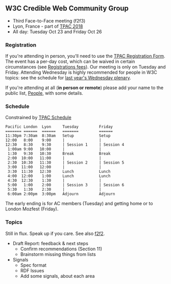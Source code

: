 
## W3C Credible Web Community Group

* Third Face-to-Face meeting (f2f3)
* Lyon, France - part of [TPAC 2018](https://www.w3.org/2018/10/TPAC/)
* All day: Tuesday Oct 23 and Friday Oct 26

### Registration

If you're attending in person, you'll need to use the [TPAC Registration Form](https://www.w3.org/2002/09/wbs/35125/TPAC2018/).
The event has a per-day cost, which can be waived in certain
circumstances (see [Registrations fees](https://www.w3.org/2018/10/TPAC/#registration)).  Our meeting
is only on Tuesday and Friday.  Attending Wednesday is highly recommended for people in W3C topics: see the schedule for [last year's Wednesday plenary](https://www.w3.org/wiki/TPAC/2017).

If you're attending at all (**in person or remote**) please add your name to the public list, [People](https://www.w3.org/community/credibility/wiki/F2F3_People), with some details.

### Schedule

Constrained by [TPAC Schedule](https://www.w3.org/2018/10/TPAC/schedule.html)

```
Pacific London  Lyon     Tuesday         Friday
======= ======  ======   =======         ======
11:30pm 7:30am  8:30am   Setup           Setup
12:00   8:00    9:00     |               |
12:30   8:30    9:30     | Session 1     | Session 4
 1:00am 9:00   10:00     |               |
 1:30   9:30   10:30     Break           Break
 2:00  10:00   11:00     |               |
 2:30  10:30   11:30     | Session 2     | Session 5
 3:00  11:00   12:00     |               |
 3:30  11:30   12:30     Lunch           Lunch
 4:00  12:00    1:00     Lunch           Lunch
 4:30  12:30    1:30     |               |
 5:00   1:00    2:00     | Session 3     | Session 6
 5:30   1:30    2:30     |               |
 6:00am 2:00pm  3:00pm   Adjourn         Adjourn
```

The early ending is for AC members (Tuesday) and getting home or to
London Mozfest (Friday).

### Topics

Still in flux.  Speak up if you care.  See also [f2f2](f2f2).

* Draft Report: feedback & next steps
  * Confirm recommendations (Section 11)
  * Brainstorm missing things from lists
* Signals
  * Spec format
  * RDF Issues
  * Add some signals, about each area
